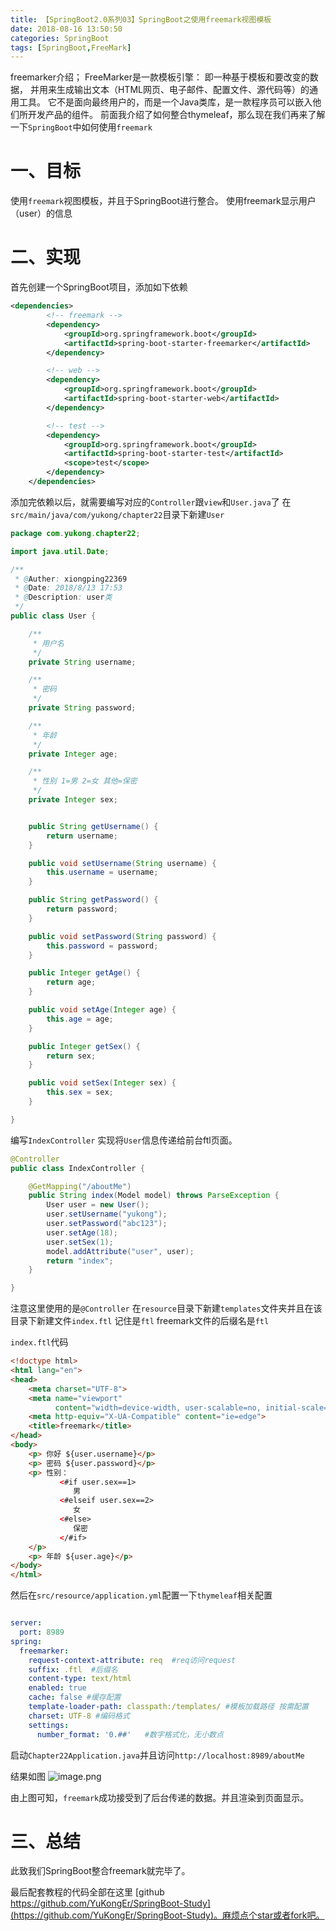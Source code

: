 ```yaml
---
title: 【SpringBoot2.0系列03】SpringBoot之使用freemark视图模板
date: 2018-08-16 13:50:50
categories: SpringBoot
tags: [SpringBoot,FreeMark]
---
```

freemarker介绍；
       FreeMarker是一款模板引擎： 即一种基于模板和要改变的数据，   并用来生成输出文本（HTML网页、电子邮件、配置文件、源代码等）的通用工具。       它不是面向最终用户的，而是一个Java类库，是一款程序员可以嵌入他们所开发产品的组件。
前面我介绍了如何整合thymeleaf，那么现在我们再来了解一下`SpringBoot`中如何使用`freemark`
<!-- more -->

# 一、目标

使用`freemark`视图模板，并且于SpringBoot进行整合。 使用freemark显示用户（user）的信息

# 二、实现

首先创建一个SpringBoot项目，添加如下依赖

```xml
<dependencies>
        <!-- freemark -->
        <dependency>
            <groupId>org.springframework.boot</groupId>
            <artifactId>spring-boot-starter-freemarker</artifactId>
        </dependency>

        <!-- web -->
        <dependency>
            <groupId>org.springframework.boot</groupId>
            <artifactId>spring-boot-starter-web</artifactId>
        </dependency>

        <!-- test -->
        <dependency>
            <groupId>org.springframework.boot</groupId>
            <artifactId>spring-boot-starter-test</artifactId>
            <scope>test</scope>
        </dependency>
    </dependencies>
```

添加完依赖以后，就需要编写对应的`Controller`跟`view`和`User.java`了
在`src/main/java/com/yukong/chapter22`目录下新建`User`

```java
package com.yukong.chapter22;

import java.util.Date;

/**
 * @Auther: xiongping22369
 * @Date: 2018/8/13 17:53
 * @Description: user类
 */
public class User {

    /**
     * 用户名
     */
    private String username;

    /**
     * 密码
     */
    private String password;

    /**
     * 年龄
     */
    private Integer age;

    /**
     * 性别 1=男 2=女 其他=保密
     */
    private Integer sex;


    public String getUsername() {
        return username;
    }

    public void setUsername(String username) {
        this.username = username;
    }

    public String getPassword() {
        return password;
    }

    public void setPassword(String password) {
        this.password = password;
    }

    public Integer getAge() {
        return age;
    }

    public void setAge(Integer age) {
        this.age = age;
    }

    public Integer getSex() {
        return sex;
    }

    public void setSex(Integer sex) {
        this.sex = sex;
    }

}


```

编写`IndexController` 实现将`User`信息传递给前台ftl页面。
```java
@Controller
public class IndexController {

    @GetMapping("/aboutMe")
    public String index(Model model) throws ParseException {
        User user = new User();
        user.setUsername("yukong");
        user.setPassword("abc123");
        user.setAge(18);
        user.setSex(1);
        model.addAttribute("user", user);
        return "index";
    }

}
```
注意这里使用的是`@Controller`
在`resource`目录下新建`templates`文件夹并且在该目录下新建文件`index.ftl`
记住是`ftl` freemark文件的后缀名是`ftl`

`index.ftl`代码
```html
<!doctype html>
<html lang="en">
<head>
    <meta charset="UTF-8">
    <meta name="viewport"
          content="width=device-width, user-scalable=no, initial-scale=1.0, maximum-scale=1.0, minimum-scale=1.0">
    <meta http-equiv="X-UA-Compatible" content="ie=edge">
    <title>freemark</title>
</head>
<body>
    <p> 你好 ${user.username}</p>
    <p> 密码 ${user.password}</p>
    <p> 性别：
           <#if user.sex==1>
              男
           <#elseif user.sex==2>
              女
           <#else>
              保密
           </#if>
    </p>
    <p> 年龄 ${user.age}</p>
</body>
</html>
```
然后在`src/resource/application.yml`配置一下`thymeleaf`相关配置

```yml

server:
  port: 8989
spring:
  freemarker:
    request-context-attribute: req  #req访问request
    suffix: .ftl  #后缀名
    content-type: text/html
    enabled: true
    cache: false #缓存配置
    template-loader-path: classpath:/templates/ #模板加载路径 按需配置
    charset: UTF-8 #编码格式
    settings:
      number_format: '0.##'   #数字格式化，无小数点

```

启动`Chapter22Application.java`并且访问`http://localhost:8989/aboutMe`

结果如图
![image.png](https://upload-images.jianshu.io/upload_images/5338436-a9fa0d3452084893.png?imageMogr2/auto-orient/strip%7CimageView2/2/w/1240)


由上图可知，`freemark`成功接受到了后台传递的数据。并且渲染到页面显示。

# 三、总结

此致我们SpringBoot整合freemark就完毕了。

最后配套教程的代码全部在这里
[github https://github.com/YuKongEr/SpringBoot-Study](https://github.com/YuKongEr/SpringBoot-Study)。麻烦点个star或者fork吧。
